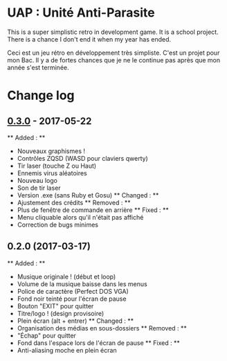 # UAP : Unité Anti-Parasite
This is a super simplistic retro in development game. It is a school project.
There is a chance I don't end it when my year has ended.

Ceci est un jeu rétro en développement très simpliste. C'est un projet pour mon Bac.
Il y a de fortes chances que je ne le continue pas après que mon année s'est terminée.

# Change log

## [0.3.0](https://github.com/Jyel/UniteAntiParasite/tree/master/EXE/UAP%20v0.3.0) - 2017-05-22
** Added : **
- Nouveaux graphismes !
- Contrôles ZQSD (WASD pour claviers qwerty)
- Tir laser (touche Z ou Haut)
- Ennemis virus aléatoires
- Nouveau logo
- Son de tir laser
- Version .exe (sans Ruby et Gosu)
** Changed : **
- Ajustement des crédits
** Removed : **
- Plus de fenêtre de commande en arrière
** Fixed : **
- Menu cliquable alors qu'il n'était pas affiché
- Correction de bugs minimes


## 0.2.0 (2017-03-17)
** Added : **
- Musique originale ! (début et loop)
- Volume de la musique baisse dans les menus
- Police de caractère (Perfect DOS VGA)
- Fond noir teinté pour l'écran de pause
- Bouton "EXIT" pour quitter
- Titre/logo ! (design provisoire)
- Plein écran (alt + entrer)
** Changed : **
- Organisation des médias en sous-dossiers
** Removed : **
- "Échap" pour quitter
- Fond dans l'espace lors de l'écran de pause
** Fixed : **
- Anti-aliasing moche en plein écran
